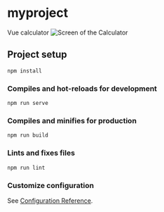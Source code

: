 # myproject
Vue calculator
![Screen of the Calculator](https://res.cloudinary.com/dwslf2mo2/image/upload/v1582011927/calculator_y6w1sr.png)
## Project setup
```
npm install
```

### Compiles and hot-reloads for development
```
npm run serve
```

### Compiles and minifies for production
```
npm run build
```

### Lints and fixes files
```
npm run lint
```

### Customize configuration
See [Configuration Reference](https://cli.vuejs.org/config/).

